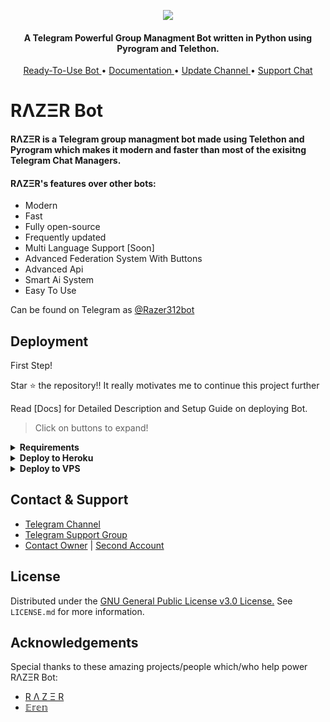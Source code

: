 <p align="center"><img src="https://telegra.ph/file/03dfb5cb80dc9921ed16f.jpg"></p>

<h4 align="center">
    A Telegram Powerful Group Managment Bot written in Python using Pyrogram and Telethon.
</h4>
<p align="center">
    <a href="https://t.me/Razer312Bot"> Ready-To-Use Bot </a> •
    <a href="about:blank"> Documentation </a> •
    <a href="https://t.me/Razer312Updates"> Update Channel </a> •
    <a href="https://t.me/Razer312Support"> Support Chat </a> 
</p>
    
# RΛZΞR Bot
#### RΛZΞR is a Telegram group managment bot made using Telethon and Pyrogram which makes it modern and faster than most of the exisitng Telegram Chat Managers.

#### RΛZΞR's features over other bots:
- Modern
- Fast
- Fully open-source
- Frequently updated
- Multi Language Support [Soon]
- Advanced Federation System With Buttons
- Advanced Api
- Smart Ai System
- Easy To Use

Can be found on Telegram as [@Razer312bot](https://t.me/Razer312Bot)

## Deployment
First Step!

Star ⭐ the repository!!
It really motivates me to continue this project further

Read [Docs] for Detailed Description and Setup Guide on deploying Bot.

> Click on buttons to expand!
<details>
<summary><b>Requirements</b></summary>
<br>
    
- [Python3.9](https://www.python.org/downloads/release/python-390/)
- [Telegram API Key](https://docs.pyrogram.org/intro/setup#api-keys)
- [Telegram Bot Token](https://t.me/botfather)
- [MongoDB URI](https://telegra.ph/How-To-get-Mongodb-URI-04-06)

</details>

<details>
<summary><b>Deploy to Heroku</b></summary>
<br>

> Heroku has two vars[HEROKU_API_KEY & HEROKU_APP_NAME] for Updater to work. 
> By setting those two vars you can get logs of your heroku app, set var, edit var, delete vars , check dyno usage and update bot. 
> Those two vars are not Mandatory! You can leave them blank too. 
    
<h4>Click the button below to deploy RΛZΞR Group Managment Bot on Heroku!</h4>    
<p><a href="https://heroku.com/deploy?template=https://github.com/LinuxGuy312/RazerBot"><img src="https://img.shields.io/badge/Deploy%20To%20Heroku-blueviolet?style=for-the-badge&logo=heroku" width="200""/></a></p>
    
</details>

<details>
<summary><b>Deploy to VPS</b></summary>
<br>


```console
$ git clone https://github.com/LinuxGuy312/RazerBot
$ cd RazerBot
$ pip3 install -U -r requirements.txt
$ cp sample.env .env
```
> Edit .env with your values and then start bot with
```console
$ bash start
```
</details>

## Contact & Support

- [Telegram Channel](https://t.me/Razer312Updates)
- [Telegram Support Group](https://t.me/Razer312Support)
- [Contact Owner](https://t.me/Razer_312) | [Second Account](https://t.me/WH0907)

## License

Distributed under the [GNU General Public License v3.0 License.](https://github.com/LinuxGuy312/RazerBot/blob/main/LICENSE) See `LICENSE.md` for more information.

## Acknowledgements

Special thanks to these amazing projects/people which/who help power RΛZΞR Bot:

- [R Λ Z Ξ R](https://t.me/Razer_312)
- [𝔼𝕣𝕖𝕟](https://t.me/WH0907)
